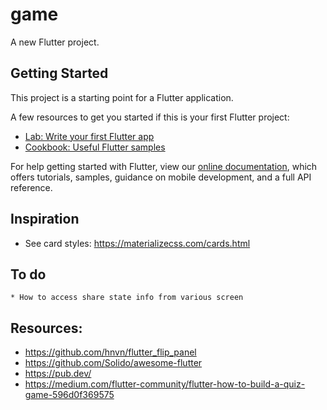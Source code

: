 # game

A new Flutter project.

## Getting Started

This project is a starting point for a Flutter application.

A few resources to get you started if this is your first Flutter project:

- [Lab: Write your first Flutter app](https://flutter.dev/docs/get-started/codelab)
- [Cookbook: Useful Flutter samples](https://flutter.dev/docs/cookbook)

For help getting started with Flutter, view our 
[online documentation](https://flutter.dev/docs), which offers tutorials, 
samples, guidance on mobile development, and a full API reference.


## Inspiration
* See card styles: https://materializecss.com/cards.html


## To do
    * How to access share state info from various screen



## Resources:
* https://github.com/hnvn/flutter_flip_panel
* https://github.com/Solido/awesome-flutter
* https://pub.dev/
* https://medium.com/flutter-community/flutter-how-to-build-a-quiz-game-596d0f369575
